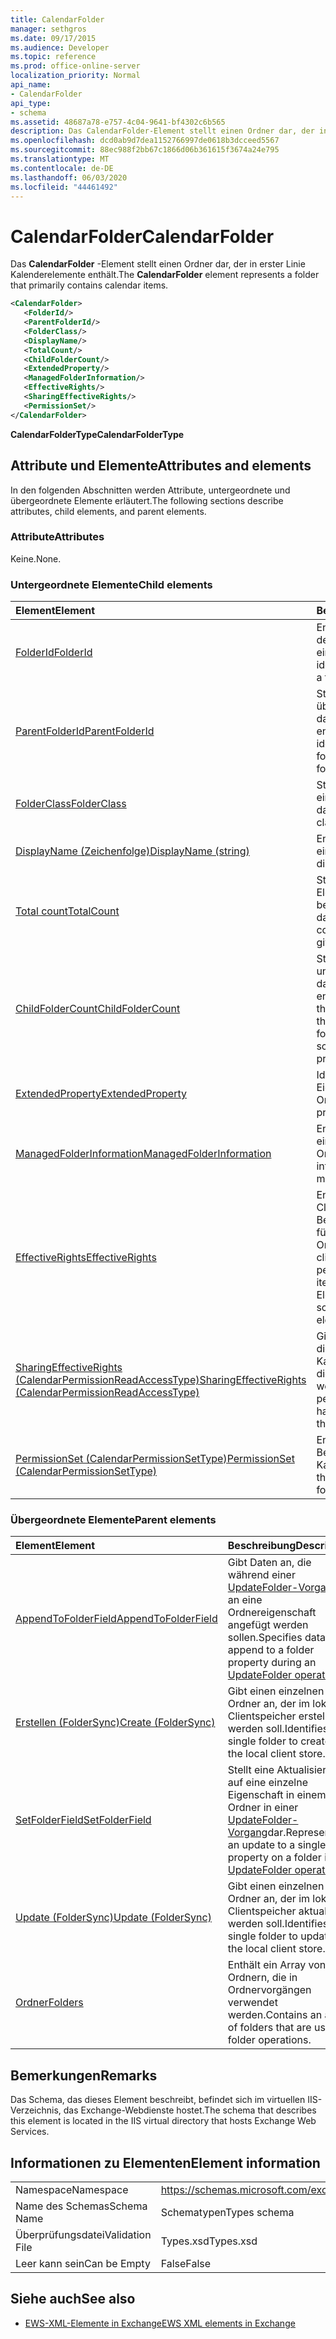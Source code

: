 ```yaml
---
title: CalendarFolder
manager: sethgros
ms.date: 09/17/2015
ms.audience: Developer
ms.topic: reference
ms.prod: office-online-server
localization_priority: Normal
api_name:
- CalendarFolder
api_type:
- schema
ms.assetid: 48687a78-e757-4c04-9641-bf4302c6b565
description: Das CalendarFolder-Element stellt einen Ordner dar, der in erster Linie Kalenderelemente enthält.
ms.openlocfilehash: dcd0ab9d7dea1152766997de0618b3dcceed5567
ms.sourcegitcommit: 88ec988f2bb67c1866d06b361615f3674a24e795
ms.translationtype: MT
ms.contentlocale: de-DE
ms.lasthandoff: 06/03/2020
ms.locfileid: "44461492"
---
```

# <a name="calendarfolder"></a><span data-ttu-id="3ca5b-103">CalendarFolder</span><span class="sxs-lookup"><span data-stu-id="3ca5b-103">CalendarFolder</span></span>

<span data-ttu-id="3ca5b-104">Das **CalendarFolder** -Element stellt einen Ordner dar, der in erster Linie Kalenderelemente enthält.</span><span class="sxs-lookup"><span data-stu-id="3ca5b-104">The **CalendarFolder** element represents a folder that primarily contains calendar items.</span></span> 
  
```xml
<CalendarFolder>
   <FolderId/>
   <ParentFolderId/>
   <FolderClass/>
   <DisplayName/>
   <TotalCount/>
   <ChildFolderCount/>
   <ExtendedProperty/>
   <ManagedFolderInformation/>
   <EffectiveRights/>
   <SharingEffectiveRights/>
   <PermissionSet/>
</CalendarFolder>
```

 <span data-ttu-id="3ca5b-105">**CalendarFolderType**</span><span class="sxs-lookup"><span data-stu-id="3ca5b-105">**CalendarFolderType**</span></span>
## <a name="attributes-and-elements"></a><span data-ttu-id="3ca5b-106">Attribute und Elemente</span><span class="sxs-lookup"><span data-stu-id="3ca5b-106">Attributes and elements</span></span>

<span data-ttu-id="3ca5b-107">In den folgenden Abschnitten werden Attribute, untergeordnete und übergeordnete Elemente erläutert.</span><span class="sxs-lookup"><span data-stu-id="3ca5b-107">The following sections describe attributes, child elements, and parent elements.</span></span>
  
### <a name="attributes"></a><span data-ttu-id="3ca5b-108">Attribute</span><span class="sxs-lookup"><span data-stu-id="3ca5b-108">Attributes</span></span>

<span data-ttu-id="3ca5b-109">Keine.</span><span class="sxs-lookup"><span data-stu-id="3ca5b-109">None.</span></span>
  
### <a name="child-elements"></a><span data-ttu-id="3ca5b-110">Untergeordnete Elemente</span><span class="sxs-lookup"><span data-stu-id="3ca5b-110">Child elements</span></span>

|<span data-ttu-id="3ca5b-111">**Element**</span><span class="sxs-lookup"><span data-stu-id="3ca5b-111">**Element**</span></span>|<span data-ttu-id="3ca5b-112">**Beschreibung**</span><span class="sxs-lookup"><span data-stu-id="3ca5b-112">**Description**</span></span>|
|:-----|:-----|
|[<span data-ttu-id="3ca5b-113">FolderId</span><span class="sxs-lookup"><span data-stu-id="3ca5b-113">FolderId</span></span>](folderid.md) <br/> |<span data-ttu-id="3ca5b-114">Enthält den Bezeichner und den Änderungsschlüssel eines Ordners.</span><span class="sxs-lookup"><span data-stu-id="3ca5b-114">Contains the identifier and change key of a folder.</span></span>  <br/> |
|[<span data-ttu-id="3ca5b-115">ParentFolderId</span><span class="sxs-lookup"><span data-stu-id="3ca5b-115">ParentFolderId</span></span>](parentfolderid.md) <br/> |<span data-ttu-id="3ca5b-116">Stellt den Bezeichner des übergeordneten Ordners dar, der den Ordner enthält.</span><span class="sxs-lookup"><span data-stu-id="3ca5b-116">Represents the identifier of the parent folder that contains the folder.</span></span>  <br/> |
|[<span data-ttu-id="3ca5b-117">FolderClass</span><span class="sxs-lookup"><span data-stu-id="3ca5b-117">FolderClass</span></span>](folderclass.md) <br/> |<span data-ttu-id="3ca5b-118">Stellt die Folder-Klasse für einen bestimmten Ordner dar.</span><span class="sxs-lookup"><span data-stu-id="3ca5b-118">Represents the folder class for a given folder.</span></span>  <br/> |
|[<span data-ttu-id="3ca5b-119">DisplayName (Zeichenfolge)</span><span class="sxs-lookup"><span data-stu-id="3ca5b-119">DisplayName (string)</span></span>](displayname-string.md) <br/> |<span data-ttu-id="3ca5b-120">Enthält den Anzeigenamen eines Ordners.</span><span class="sxs-lookup"><span data-stu-id="3ca5b-120">Contains the display name of a folder.</span></span>  <br/> |
|[<span data-ttu-id="3ca5b-121">Total count</span><span class="sxs-lookup"><span data-stu-id="3ca5b-121">TotalCount</span></span>](totalcount.md) <br/> |<span data-ttu-id="3ca5b-122">Stellt die Gesamtanzahl der Elemente in einem bestimmten Ordner dar.</span><span class="sxs-lookup"><span data-stu-id="3ca5b-122">Represents the total count of items within a given folder.</span></span>  <br/> |
|[<span data-ttu-id="3ca5b-123">ChildFolderCount</span><span class="sxs-lookup"><span data-stu-id="3ca5b-123">ChildFolderCount</span></span>](childfoldercount.md) <br/> |<span data-ttu-id="3ca5b-124">Stellt die Anzahl der untergeordneten Ordner dar, die in einem Ordner enthalten sind.</span><span class="sxs-lookup"><span data-stu-id="3ca5b-124">Represents the number of child folders that are contained within a folder.</span></span> <span data-ttu-id="3ca5b-125">Diese Eigenschaft ist schreibgeschützt.</span><span class="sxs-lookup"><span data-stu-id="3ca5b-125">This property is read-only.</span></span>  <br/> |
|[<span data-ttu-id="3ca5b-126">ExtendedProperty</span><span class="sxs-lookup"><span data-stu-id="3ca5b-126">ExtendedProperty</span></span>](extendedproperty.md) <br/> |<span data-ttu-id="3ca5b-127">Identifiziert erweiterte Eigenschaften für Ordner.</span><span class="sxs-lookup"><span data-stu-id="3ca5b-127">Identifies extended properties on folders.</span></span>  <br/> |
|[<span data-ttu-id="3ca5b-128">ManagedFolderInformation</span><span class="sxs-lookup"><span data-stu-id="3ca5b-128">ManagedFolderInformation</span></span>](managedfolderinformation.md) <br/> |<span data-ttu-id="3ca5b-129">Enthält Informationen zu einem verwalteten Ordner.</span><span class="sxs-lookup"><span data-stu-id="3ca5b-129">Contains information about a managed folder.</span></span>  <br/> |
|[<span data-ttu-id="3ca5b-130">EffectiveRights</span><span class="sxs-lookup"><span data-stu-id="3ca5b-130">EffectiveRights</span></span>](effectiverights.md) <br/> |<span data-ttu-id="3ca5b-131">Enthält die Rechte des Clients basierend auf den Berechtigungseinstellungen für das Element oder den Ordner.</span><span class="sxs-lookup"><span data-stu-id="3ca5b-131">Contains the client's rights based on the permission settings for the item or folder.</span></span> <span data-ttu-id="3ca5b-132">Dieses Element ist schreibgeschützt.</span><span class="sxs-lookup"><span data-stu-id="3ca5b-132">This element is read-only.</span></span>  <br/> |
|[<span data-ttu-id="3ca5b-133">SharingEffectiveRights (CalendarPermissionReadAccessType)</span><span class="sxs-lookup"><span data-stu-id="3ca5b-133">SharingEffectiveRights (CalendarPermissionReadAccessType)</span></span>](sharingeffectiverights-calendarpermissionreadaccesstype.md) <br/> |<span data-ttu-id="3ca5b-134">Gibt die Berechtigungen an, die der Benutzer für die Kalenderdaten verwendet, die freigegeben werden.</span><span class="sxs-lookup"><span data-stu-id="3ca5b-134">Indicates the permissions that the user has for the calendar data that is being shared.</span></span>  <br/> |
|[<span data-ttu-id="3ca5b-135">PermissionSet (CalendarPermissionSetType)</span><span class="sxs-lookup"><span data-stu-id="3ca5b-135">PermissionSet (CalendarPermissionSetType)</span></span>](permissionset-calendarpermissionsettype.md) <br/> |<span data-ttu-id="3ca5b-136">Enthält alle konfigurierten Berechtigungen für einen Kalenderordner.</span><span class="sxs-lookup"><span data-stu-id="3ca5b-136">Contains all the configured permissions for a calendar folder.</span></span>  <br/> |
   
### <a name="parent-elements"></a><span data-ttu-id="3ca5b-137">Übergeordnete Elemente</span><span class="sxs-lookup"><span data-stu-id="3ca5b-137">Parent elements</span></span>

|<span data-ttu-id="3ca5b-138">**Element**</span><span class="sxs-lookup"><span data-stu-id="3ca5b-138">**Element**</span></span>|<span data-ttu-id="3ca5b-139">**Beschreibung**</span><span class="sxs-lookup"><span data-stu-id="3ca5b-139">**Description**</span></span>|
|:-----|:-----|
|[<span data-ttu-id="3ca5b-140">AppendToFolderField</span><span class="sxs-lookup"><span data-stu-id="3ca5b-140">AppendToFolderField</span></span>](appendtofolderfield.md) <br/> |<span data-ttu-id="3ca5b-141">Gibt Daten an, die während einer [UpdateFolder-Vorgang](updatefolder-operation.md) an eine Ordnereigenschaft angefügt werden sollen.</span><span class="sxs-lookup"><span data-stu-id="3ca5b-141">Specifies data to append to a folder property during an [UpdateFolder operation](updatefolder-operation.md).</span></span>  <br/> |
|[<span data-ttu-id="3ca5b-142">Erstellen (FolderSync)</span><span class="sxs-lookup"><span data-stu-id="3ca5b-142">Create (FolderSync)</span></span>](create-foldersync.md) <br/> |<span data-ttu-id="3ca5b-143">Gibt einen einzelnen Ordner an, der im lokalen Clientspeicher erstellt werden soll.</span><span class="sxs-lookup"><span data-stu-id="3ca5b-143">Identifies a single folder to create in the local client store.</span></span>  <br/> |
|[<span data-ttu-id="3ca5b-144">SetFolderField</span><span class="sxs-lookup"><span data-stu-id="3ca5b-144">SetFolderField</span></span>](setfolderfield.md) <br/> |<span data-ttu-id="3ca5b-145">Stellt eine Aktualisierung auf eine einzelne Eigenschaft in einem Ordner in einer [UpdateFolder-Vorgang](updatefolder-operation.md)dar.</span><span class="sxs-lookup"><span data-stu-id="3ca5b-145">Represents an update to a single property on a folder in an [UpdateFolder operation](updatefolder-operation.md).</span></span>  <br/> |
|[<span data-ttu-id="3ca5b-146">Update (FolderSync)</span><span class="sxs-lookup"><span data-stu-id="3ca5b-146">Update (FolderSync)</span></span>](update-foldersync.md) <br/> |<span data-ttu-id="3ca5b-147">Gibt einen einzelnen Ordner an, der im lokalen Clientspeicher aktualisiert werden soll.</span><span class="sxs-lookup"><span data-stu-id="3ca5b-147">Identifies a single folder to update in the local client store.</span></span>  <br/> |
|[<span data-ttu-id="3ca5b-148">Ordner</span><span class="sxs-lookup"><span data-stu-id="3ca5b-148">Folders</span></span>](folders-ex15websvcsotherref.md) <br/> |<span data-ttu-id="3ca5b-149">Enthält ein Array von Ordnern, die in Ordnervorgängen verwendet werden.</span><span class="sxs-lookup"><span data-stu-id="3ca5b-149">Contains an array of folders that are used in folder operations.</span></span>  <br/> |
   
## <a name="remarks"></a><span data-ttu-id="3ca5b-150">Bemerkungen</span><span class="sxs-lookup"><span data-stu-id="3ca5b-150">Remarks</span></span>

<span data-ttu-id="3ca5b-151">Das Schema, das dieses Element beschreibt, befindet sich im virtuellen IIS-Verzeichnis, das Exchange-Webdienste hostet.</span><span class="sxs-lookup"><span data-stu-id="3ca5b-151">The schema that describes this element is located in the IIS virtual directory that hosts Exchange Web Services.</span></span>
  
## <a name="element-information"></a><span data-ttu-id="3ca5b-152">Informationen zu Elementen</span><span class="sxs-lookup"><span data-stu-id="3ca5b-152">Element information</span></span>

|||
|:-----|:-----|
|<span data-ttu-id="3ca5b-153">Namespace</span><span class="sxs-lookup"><span data-stu-id="3ca5b-153">Namespace</span></span>  <br/> |https://schemas.microsoft.com/exchange/services/2006/types  <br/> |
|<span data-ttu-id="3ca5b-154">Name des Schemas</span><span class="sxs-lookup"><span data-stu-id="3ca5b-154">Schema Name</span></span>  <br/> |<span data-ttu-id="3ca5b-155">Schematypen</span><span class="sxs-lookup"><span data-stu-id="3ca5b-155">Types schema</span></span>  <br/> |
|<span data-ttu-id="3ca5b-156">Überprüfungsdatei</span><span class="sxs-lookup"><span data-stu-id="3ca5b-156">Validation File</span></span>  <br/> |<span data-ttu-id="3ca5b-157">Types.xsd</span><span class="sxs-lookup"><span data-stu-id="3ca5b-157">Types.xsd</span></span>  <br/> |
|<span data-ttu-id="3ca5b-158">Leer kann sein</span><span class="sxs-lookup"><span data-stu-id="3ca5b-158">Can be Empty</span></span>  <br/> |<span data-ttu-id="3ca5b-159">False</span><span class="sxs-lookup"><span data-stu-id="3ca5b-159">False</span></span>  <br/> |
   
## <a name="see-also"></a><span data-ttu-id="3ca5b-160">Siehe auch</span><span class="sxs-lookup"><span data-stu-id="3ca5b-160">See also</span></span>



- [<span data-ttu-id="3ca5b-161">EWS-XML-Elemente in Exchange</span><span class="sxs-lookup"><span data-stu-id="3ca5b-161">EWS XML elements in Exchange</span></span>](ews-xml-elements-in-exchange.md)

